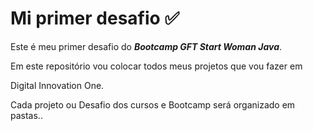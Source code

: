 # Mi primer desafio :white_check_mark:

Este é meu primer desafio do ***Bootcamp GFT Start Woman Java***.

 Em este repositório vou colocar todos meus projetos que vou fazer  em 

Digital Innovation One.

Cada projeto ou Desafio dos cursos e Bootcamp será organizado em pastas..



